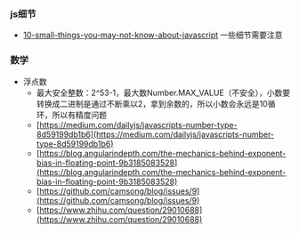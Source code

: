 ### js细节
- [10-small-things-you-may-not-know-about-javascript](http://samuli.hakoniemi.net/10-small-things-you-may-not-know-about-javascript/) 一些细节需要注意
### 数学
- 浮点数
    + 最大安全整数：2^53-1，最大数Number.MAX_VALUE（不安全），小数要转换成二进制是通过不断乘以2，拿到余数的，所以小数会永远是10循环，所以有精度问题
    + [https://medium.com/dailyjs/javascripts-number-type-8d59199db1b6](https://medium.com/dailyjs/javascripts-number-type-8d59199db1b6)
    + [https://blog.angularindepth.com/the-mechanics-behind-exponent-bias-in-floating-point-9b3185083528](https://blog.angularindepth.com/the-mechanics-behind-exponent-bias-in-floating-point-9b3185083528)
    + [https://github.com/camsong/blog/issues/9](https://github.com/camsong/blog/issues/9)
    + [https://www.zhihu.com/question/29010688](https://www.zhihu.com/question/29010688)